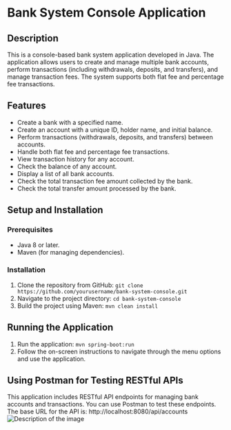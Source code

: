 # Bank System Console Application

## Description

This is a console-based bank system application developed in Java. The application allows users to create and manage multiple bank accounts, perform transactions (including withdrawals, deposits, and transfers), and manage transaction fees. The system supports both flat fee and percentage fee transactions.

## Features

- Create a bank with a specified name.
- Create an account with a unique ID, holder name, and initial balance.
- Perform transactions (withdrawals, deposits, and transfers) between accounts.
- Handle both flat fee and percentage fee transactions.
- View transaction history for any account.
- Check the balance of any account.
- Display a list of all bank accounts.
- Check the total transaction fee amount collected by the bank.
- Check the total transfer amount processed by the bank.

## Setup and Installation

### Prerequisites
- Java 8 or later.
- Maven (for managing dependencies).

### Installation
1. Clone the repository from GitHub:
``` git clone https://github.com/yourusername/bank-system-console.git ```
2. Navigate to the project directory:
```cd bank-system-console```
3. Build the project using Maven:
```mvn clean install```

## Running the Application

1. Run the application:
```mvn spring-boot:run``` 
2. Follow the on-screen instructions to navigate through the menu options and use the application.
## Using Postman for Testing RESTful APIs

This application includes RESTful API endpoints for managing bank accounts and transactions. You can use Postman to test these endpoints. The base URL for the API is: http://localhost:8080/api/accounts
![Description of the image](images/img1.png)

